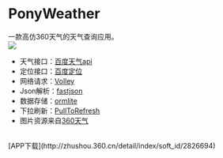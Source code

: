 # PonyWeather
一款高仿360天气的天气查询应用。<br>
![](https://github.com/ChanWong21/Weather/blob/master/art/screenshot.gif)<br>
* 天气接口：[百度天气api](http://blog.csdn.net/yongyinmg/article/details/36682683)
* 定位接口：[百度定位](http://developer.baidu.com/map/)
* 网络请求：[Volley](https://developer.android.com/training/volley/index.html)
* Json解析：[fastjson](https://github.com/alibaba/fastjson)
* 数据存储：[ormlite](https://github.com/j256/ormlite-android)
* 下拉刷新：[PullToRefresh](https://github.com/chrisbanes/Android-PullToRefresh)
* 图片资源来自[360天气](http://zhushou.360.cn/detail/index/soft_id/92235)<br>
<br>
[APP下载](http://zhushou.360.cn/detail/index/soft_id/2826694)
